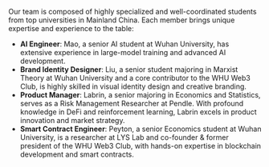 Our team is composed of highly specialized and well-coordinated students from top universities in Mainland China. Each member brings unique expertise and experience to the table:

- **AI Engineer**: Mao, a senior AI student at Wuhan University, has extensive experience in large-model training and advanced AI development.
- **Brand Identity Designer**: Liu, a senior student majoring in Marxist Theory at Wuhan University and a core contributor to the WHU Web3 Club, is highly skilled in visual identity design and creative branding.
- **Product Manager**: Labrin, a senior majoring in Economics and Statistics, serves as a Risk Management Researcher at Pendle. With profound knowledge in DeFi and reinforcement learning, Labrin excels in product innovation and market strategy.
- **Smart Contract Engineer**: Peyton, a senior Economics student at Wuhan University, is a researcher at LYS Lab and co-founder & former president of the WHU Web3 Club, with hands-on expertise in blockchain development and smart contracts.